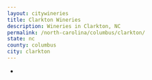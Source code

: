 ```yaml
---
layout: citywineries
title: Clarkton Wineries
description: Wineries in Clarkton, NC
permalink: /north-carolina/columbus/clarkton/
state: nc
county: columbus
city: clarkton
---
```

-
